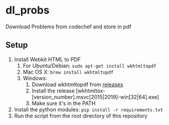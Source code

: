 # dl_probs
Download Problems from codechef and store in pdf

## Setup
1. Install Webkit HTML to PDF
	1. For Ubuntu/Debian:
		`sudo apt-get install wkhtmltopdf`
	2. Mac OS X:
		`brew install wkhtmltopdf`
	3. Windows:
		1. Download wkhtmltopdf from [releases](https://github.com/wkhtmltopdf/wkhtmltopdf/releases)
		2. Install the release [wkhtmltox-[version_number].msvc[2015|2019]-win[32|64].exe]
		3. Make sure it's in the PATH
2. Install the python modules:
	`pip install -r requirements.txt`
3. Run the script from the root directory of this repository